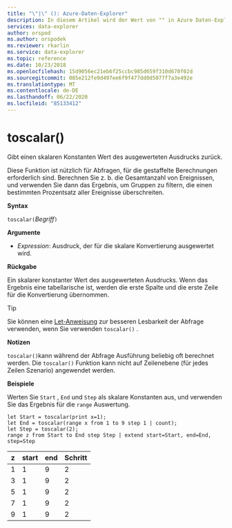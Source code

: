 ```yaml
---
title: "\"|\" (): Azure-Daten-Explorer"
description: In diesem Artikel wird der Wert von "" in Azure Daten-Explorer beschrieben.
services: data-explorer
author: orspod
ms.author: orspodek
ms.reviewer: rkarlin
ms.service: data-explorer
ms.topic: reference
ms.date: 10/23/2018
ms.openlocfilehash: 15d9056ec21eb6f25ccbc985d659f310d670f02d
ms.sourcegitcommit: 085e212fe9d497ee6f9f477dd0d5077f7a3e492e
ms.translationtype: MT
ms.contentlocale: de-DE
ms.lasthandoff: 06/22/2020
ms.locfileid: "85133412"
---
```

# <a name="toscalar"></a>toscalar()

Gibt einen skalaren Konstanten Wert des ausgewerteten Ausdrucks zurück. 

Diese Funktion ist nützlich für Abfragen, für die gestaffelte Berechnungen erforderlich sind. Berechnen Sie z. b. die Gesamtanzahl von Ereignissen, und verwenden Sie dann das Ergebnis, um Gruppen zu filtern, die einen bestimmten Prozentsatz aller Ereignisse überschreiten.

**Syntax**

`toscalar(`*Begriff*`)`

**Argumente**

* *Expression*: Ausdruck, der für die skalare Konvertierung ausgewertet wird.

**Rückgabe**

Ein skalarer konstanter Wert des ausgewerteten Ausdrucks.
Wenn das Ergebnis eine tabellarische ist, werden die erste Spalte und die erste Zeile für die Konvertierung übernommen.

> [!TIP]
> Sie können eine [Let-Anweisung](letstatement.md) zur besseren Lesbarkeit der Abfrage verwenden, wenn Sie verwenden `toscalar()` .

**Notizen**

`toscalar()`kann während der Abfrage Ausführung beliebig oft berechnet werden.
Die `toscalar()` Funktion kann nicht auf Zeilenebene (für jedes Zeilen Szenario) angewendet werden.

**Beispiele**

Werten Sie `Start` , `End` und `Step` als skalare Konstanten aus, und verwenden Sie das Ergebnis für die `range` Auswertung.

```kusto
let Start = toscalar(print x=1);
let End = toscalar(range x from 1 to 9 step 1 | count);
let Step = toscalar(2);
range z from Start to End step Step | extend start=Start, end=End, step=Step
```

|z|start|end|Schritt|
|---|---|---|---|
|1|1|9|2|
|3|1|9|2|
|5|1|9|2|
|7|1|9|2|
|9|1|9|2|
